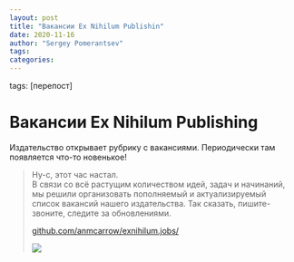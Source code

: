 ```yaml
---
layout: post
title: "Вакансии Ex Nihilum Publishin"
date: 2020-11-16
author: "Sergey Pomerantsev"
tags:
categories:
---
```

tags: [перепост]

# Вакансии Ex Nihilum Publishing

Издательство открывает рубрику с вакансиями. Периодически там появляется что-то новенькое!

> Ну-с, этот час настал.  
> В связи со всё растущим количеством идей, задач и начинаний, мы решили организовать пополняемый и актуализируемый список вакансий нашего издательства. Так сказать, пишите-звоните, следите за обновлениями.
>
> [github.com/anmcarrow/exnihilum.jobs/](https://github.com/anmcarrow/exnihilum.jobs/)
>
> ![](/images/_Ex-Nihilum-Publishing-CV.jpg)
